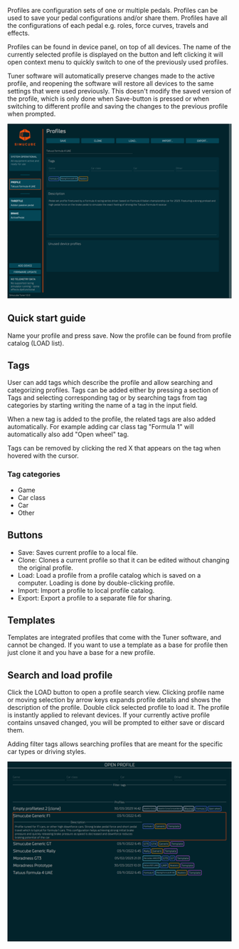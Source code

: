     
Profiles are configuration sets of one or multiple pedals. Profiles can be used to save your pedal configurations and/or share them. Profiles have all the configurations of each pedal e.g. roles, force curves, travels and effects.

Profiles can be found in device panel, on top of all devices. The name of the currently selected profile is displayed on the button and left clicking it will open context menu to quickly switch to one of the previously used profiles.

Tuner software will automatically preserve changes made to the active profile, and reopening the software will restore all devices to the same settings that were used previously. This doesn't modify the saved version of the profile, which is only done when Save-button is pressed or when switching to different profile and saving the changes to the previous profile when prompted.

![](assets/tunermainwin.png)

## Quick start guide

Name your profile and press save. Now the profile can be found from profile catalog (LOAD list). 

## Tags

User can add tags which describe the profile and allow searching and categorizing profiles. Tags can be added either by pressing a section of Tags and selecting corresponding tag or by searching tags from tag categories by starting writing the name of a tag in the input field.

When a new tag is added to the profile, the related tags are also added automatically. For example adding car class tag "Formula 1" will automatically also add "Open wheel" tag. 

Tags can be removed by clicking the red X that appears on the tag when hovered with the cursor.

### Tag categories

- Game
- Car class
- Car
- Other

## Buttons

- Save: Saves current profile to a local file.
- Clone: Clones a current profile so that it can be edited without changing the original profile.
- Load: Load a profile from a profile catalog which is saved on a computer. Loading is done by double-clicking profile.
- Import: Import a profile to local profile catalog.
- Export: Export a profile to a separate file for sharing.

## Templates

Templates are integrated profiles that come with the Tuner software, and cannot be changed. If you want to use a template as a base for profile then just clone it and you have a base for a new profile.

## Search and load profile

Click the LOAD button to open a profile search view. Clicking profile name or moving selection by arrow keys expands profile details and shows the description of the profile. Double click selected profile to load it. The profile is instantly applied to relevant devices. If your currently active profile contains unsaved changed, you will be prompted to either save or discard them.

Adding filter tags allows searching profiles that are meant for the specific car types or driving styles.

![](assets/loadprofile.png)
